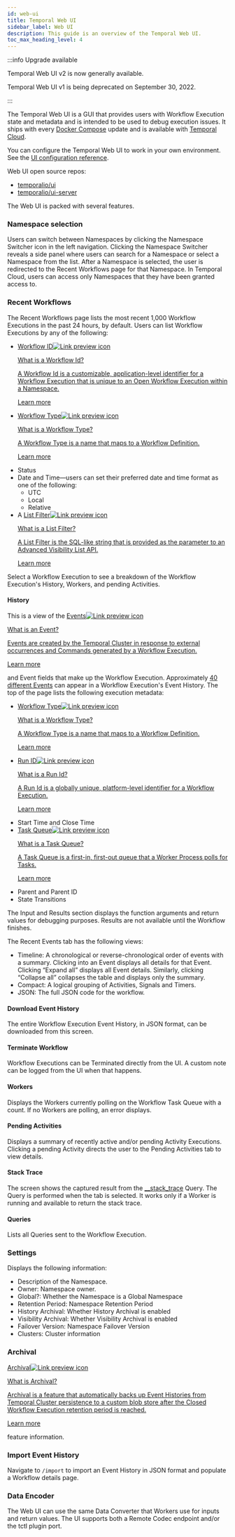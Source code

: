 ```yaml
---
id: web-ui
title: Temporal Web UI
sidebar_label: Web UI
description: This guide is an overview of the Temporal Web UI.
toc_max_heading_level: 4
---
```


<!-- THIS FILE IS GENERATED. DO NOT EDIT THIS FILE DIRECTLY -->

:::info Upgrade available

Temporal Web UI v2 is now generally available.

Temporal Web UI v1 is being deprecated on September 30, 2022.

:::

The Temporal Web UI is a GUI that provides users with Workflow Execution state and metadata and is intended to be used to debug execution issues.
It ships with every [Docker Compose](/application-development/foundations#docker-compose) update and is available with [Temporal Cloud](/cloud).

You can configure the Temporal Web UI to work in your own environment.
See the [UI configuration reference](/references/web-ui-configuration).

Web UI open source repos:

- [temporalio/ui](https://github.com/temporalio/ui)
- [temporalio/ui-server](https://github.com/temporalio/ui-server)

The Web UI is packed with several features.

### Namespace selection

Users can switch between Namespaces by clicking the Namespace Switcher icon in the left navigation.
Clicking the Namespace Switcher reveals a side panel where users can search for a Namespace or select a Namespace from the list.
After a Namespace is selected, the user is redirected to the Recent Workflows page for that Namespace.
In Temporal Cloud, users can access only Namespaces that they have been granted access to.

### Recent Workflows

The Recent Workflows page lists the most recent 1,000 Workflow Executions in the past 24 hours, by default.
Users can list Workflow Executions by any of the following:

- <a class="tdlp" href="/workflows#workflow-id">Workflow ID<span class="tdlpiw"><img src="/img/link-preview-icon.svg" alt="Link preview icon" /></span><div class="tdlpc"><p class="tdlppt">What is a Workflow Id?</p><p class="tdlppd">A Workflow Id is a customizable, application-level identifier for a Workflow Execution that is unique to an Open Workflow Execution within a Namespace.</p><p class="tdlplm"><a href="/workflows#workflow-id">Learn more</a></p></div></a>
- <a class="tdlp" href="/workflows#workflow-type">Workflow Type<span class="tdlpiw"><img src="/img/link-preview-icon.svg" alt="Link preview icon" /></span><div class="tdlpc"><p class="tdlppt">What is a Workflow Type?</p><p class="tdlppd">A Workflow Type is a name that maps to a Workflow Definition.</p><p class="tdlplm"><a href="/workflows#workflow-type">Learn more</a></p></div></a>
- Status
- Date and Time—users can set their preferred date and time format as one of the following:
  - UTC
  - Local
  - Relative
- A <a class="tdlp" href="/visibility#list-filter">List Filter<span class="tdlpiw"><img src="/img/link-preview-icon.svg" alt="Link preview icon" /></span><div class="tdlpc"><p class="tdlppt">What is a List Filter?</p><p class="tdlppd">A List Filter is the SQL-like string that is provided as the parameter to an Advanced Visibility List API.</p><p class="tdlplm"><a href="/visibility#list-filter">Learn more</a></p></div></a>

Select a Workflow Execution to see a breakdown of the Workflow Execution's History, Workers, and pending Activities.

#### History

This is a view of the <a class="tdlp" href="/workflows#event">Events<span class="tdlpiw"><img src="/img/link-preview-icon.svg" alt="Link preview icon" /></span><div class="tdlpc"><p class="tdlppt">What is an Event?</p><p class="tdlppd">Events are created by the Temporal Cluster in response to external occurrences and Commands generated by a Workflow Execution.</p><p class="tdlplm"><a href="/workflows#event">Learn more</a></p></div></a> and Event fields that make up the Workflow Execution.
Approximately [40 different Events](/references/events) can appear in a Workflow Execution's Event History.
The top of the page lists the following execution metadata:

- <a class="tdlp" href="/workflows#workflow-type">Workflow Type<span class="tdlpiw"><img src="/img/link-preview-icon.svg" alt="Link preview icon" /></span><div class="tdlpc"><p class="tdlppt">What is a Workflow Type?</p><p class="tdlppd">A Workflow Type is a name that maps to a Workflow Definition.</p><p class="tdlplm"><a href="/workflows#workflow-type">Learn more</a></p></div></a>
- <a class="tdlp" href="/workflows#run-id">Run ID<span class="tdlpiw"><img src="/img/link-preview-icon.svg" alt="Link preview icon" /></span><div class="tdlpc"><p class="tdlppt">What is a Run Id?</p><p class="tdlppd">A Run Id is a globally unique, platform-level identifier for a Workflow Execution.</p><p class="tdlplm"><a href="/workflows#run-id">Learn more</a></p></div></a>
- Start Time and Close Time
- <a class="tdlp" href="/tasks#task-queue">Task Queue<span class="tdlpiw"><img src="/img/link-preview-icon.svg" alt="Link preview icon" /></span><div class="tdlpc"><p class="tdlppt">What is a Task Queue?</p><p class="tdlppd">A Task Queue is a first-in, first-out queue that a Worker Process polls for Tasks.</p><p class="tdlplm"><a href="/tasks#task-queue">Learn more</a></p></div></a>
- Parent and Parent ID
- State Transitions

The Input and Results section displays the function arguments and return values for debugging purposes.
Results are not available until the Workflow finishes.

The Recent Events tab has the following views:

- Timeline: A chronological or reverse-chronological order of events with a summary.
  Clicking into an Event displays all details for that Event.
  Clicking “Expand all” displays all Event details.
  Similarly, clicking “Collapse all” collapses the table and displays only the summary.
- Compact: A logical grouping of Activities, Signals and Timers.
- JSON: The full JSON code for the workflow.

#### Download Event History

The entire Workflow Execution Event History, in JSON format, can be downloaded from this screen.

#### Terminate Workflow

Workflow Executions can be Terminated directly from the UI.
A custom note can be logged from the UI when that happens.

#### Workers

Displays the Workers currently polling on the Workflow Task Queue with a count.
If no Workers are polling, an error displays.

#### Pending Activities

Displays a summary of recently active and/or pending Activity Executions.
Clicking a pending Activity directs the user to the Pending Activities tab to view details.

#### Stack Trace

The screen shows the captured result from the [\_\_stack_trace](/workflows#stack-trace-query) Query.
The Query is performed when the tab is selected.
It works only if a Worker is running and available to return the stack trace.

#### Queries

Lists all Queries sent to the Workflow Execution.

### Settings

Displays the following information:

- Description of the Namespace.
- Owner: Namespace owner.
- Global?: Whether the Namespace is a Global Namespace
- Retention Period: Namespace Retention Period
- History Archival: Whether History Archival is enabled
- Visibility Archival: Whether Visibility Archival is enabled
- Failover Version: Namespace Failover Version
- Clusters: Cluster information

### Archival

<a class="tdlp" href="/clusters#archival">Archival<span class="tdlpiw"><img src="/img/link-preview-icon.svg" alt="Link preview icon" /></span><div class="tdlpc"><p class="tdlppt">What is Archival?</p><p class="tdlppd">Archival is a feature that automatically backs up Event Histories from Temporal Cluster persistence to a custom blob store after the Closed Workflow Execution retention period is reached.</p><p class="tdlplm"><a href="/clusters#archival">Learn more</a></p></div></a> feature information.

### Import Event History

Navigate to `/import` to import an Event History in JSON format and populate a Workflow details page.

### Data Encoder

The Web UI can use the same Data Converter that Workers use for inputs and return values.
The UI supports both a Remote Codec endpoint and/or the tctl plugin port.

